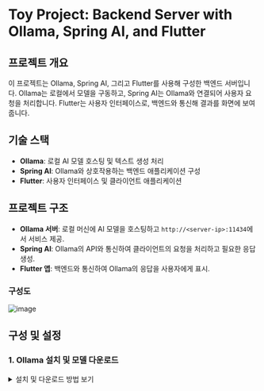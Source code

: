 # Toy Project: Backend Server with Ollama, Spring AI, and Flutter

## 프로젝트 개요

이 프로젝트는 Ollama, Spring AI, 그리고 Flutter를 사용해 구성한 백엔드 서버입니다. Ollama는 로컬에서 모델을 구동하고, Spring AI는 Ollama와 연결되어 사용자 요청을 처리합니다. Flutter는 사용자 인터페이스로, 백엔드와 통신해 결과를 화면에 보여줍니다.

## 기술 스택
- **Ollama**: 로컬 AI 모델 호스팅 및 텍스트 생성 처리
- **Spring AI**: Ollama와 상호작용하는 백엔드 애플리케이션 구성
- **Flutter**: 사용자 인터페이스 및 클라이언트 애플리케이션

## 프로젝트 구조
- **Ollama 서버**: 로컬 머신에 AI 모델을 호스팅하고 `http://<server-ip>:11434`에서 서비스 제공.
- **Spring AI**: Ollama의 API와 통신하여 클라이언트의 요청을 처리하고 필요한 응답 생성.
- **Flutter 앱**: 백엔드와 통신하여 Ollama의 응답을 사용자에게 표시.

### 구성도
![image](https://github.com/user-attachments/assets/adcb37ab-f8e9-4569-a14a-70b4ca236623)




## 구성 및 설정
### 1. Ollama 설치 및 모델 다운로드
<details>
<summary>설치 및 다운로드 방법 보기</summary>

- Ollama 설치 후 필요한 모델을 다운로드:
  ```bash
  ollama pull EEVE-Korean-10.8B
